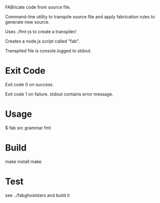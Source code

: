 FABricate code from source file.

Command-line utility to transpile source file and apply fabrication rules to generate new source.

Uses ./fmt-js to create a transpiler/

Creates a node.js script called "fab".


Transpiled file is console.logged to stdout.

# Exit Code
Exit code 0 on success.

Exit code 1 on failure.  stdout contains error message.

# Usage
$ fab src grammar fmt

# Build
make install
make

# Test
see ../fabghoststars and build it

